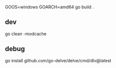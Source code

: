 GOOS=windows GOARCH=amd64 go build .


## dev
go clean -modcache

## debug
go install github.com/go-delve/delve/cmd/dlv@latest

